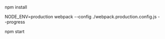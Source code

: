 npm install

NODE_ENV=production webpack --config ./webpack.production.config.js --progress

npm start
